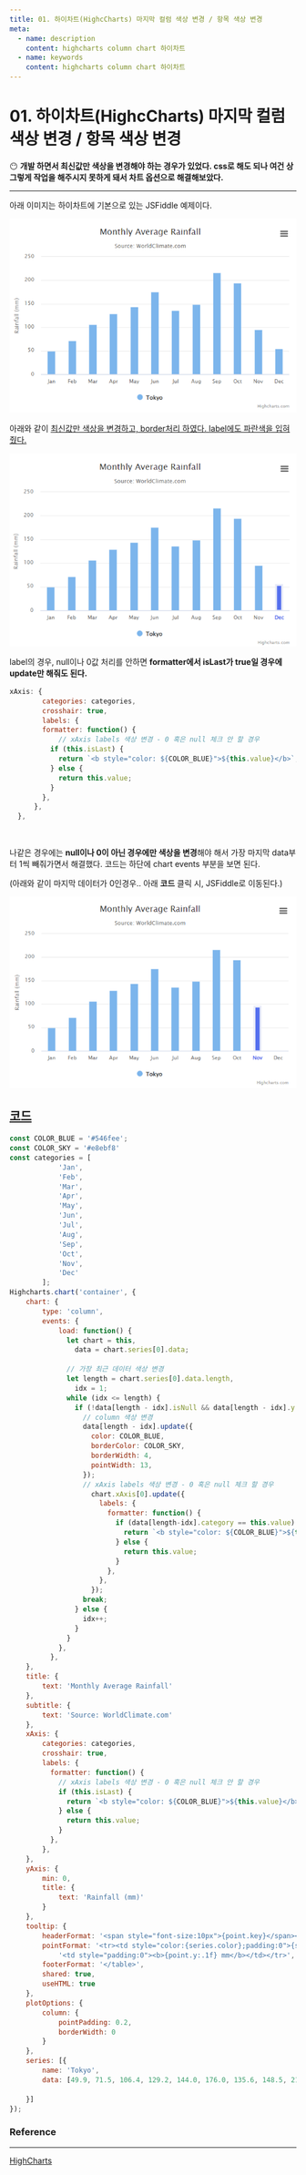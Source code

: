 ```yaml
---
title: 01. 하이차트(HighcCharts) 마지막 컬럼 색상 변경 / 항목 색상 변경
meta:
  - name: description
    content: highcharts column chart 하이차트 
  - name: keywords
    content: highcharts column chart 하이차트 
---
```


# 01. 하이차트(HighcCharts) 마지막 컬럼 색상 변경 / 항목 색상 변경

😶 **개발 하면서 최신값만 색상을 변경해야 하는 경우가 있었다. css로 해도 되나 여건 상 그렇게 작업을 해주시지 못하게 돼서 차트 옵션으로 해결해보았다.**

---

아래 이미지는 하이차트에 기본으로 있는 JSFiddle 예제이다.

![highcharts](../.vuepress/public/img/front-end/01/0.png)

아래와 같이 <u>최신값만 색상을 변경하고, border처리 하였다. label에도 파란색을 입혀줬다.</u>

![highcharts](../.vuepress/public/img/front-end/01/1.png)

label의 경우, null이나 0값 처리를 안하면 **formatter에서 isLast가 true일 경우에 update만 해줘도 된다.**

```jsx
xAxis: {
        categories: categories,
        crosshair: true,
        labels: {
        formatter: function() {
        	// xAxis labels 색상 변경 - 0 혹은 null 체크 안 할 경우
          if (this.isLast) {
            return `<b style="color: ${COLOR_BLUE}">${this.value}</b>`;
          } else {
            return this.value;
          }
        },
      },
  },
```

<br/>

나같은 경우에는 **null이나 0이 아닌 경우에만 색상을 변경**해야 해서 가장 마지막 data부터 1씩 빼줘가면서 해결했다. 코드는 하단에 chart events 부분을 보면 된다. 

(아래와 같이 마지막 데이터가 0인경우.. 아래 **코드** 클릭 시, JSFiddle로 이동된다.) 

![highcharts](../.vuepress/public/img/front-end/01/2.png)

## [코드](https://jsfiddle.net/67Lb3t4m/33/)


```jsx
const COLOR_BLUE = '#546fee';
const COLOR_SKY = '#e8ebf8'
const categories = [
            'Jan',
            'Feb',
            'Mar',
            'Apr',
            'May',
            'Jun',
            'Jul',
            'Aug',
            'Sep',
            'Oct',
            'Nov',
            'Dec'
        ]; 
Highcharts.chart('container', {
    chart: {
        type: 'column',
        events: {
            load: function() {
              let chart = this,
                data = chart.series[0].data;

              // 가장 최근 데이터 색상 변경
              let length = chart.series[0].data.length,
                idx = 1;
              while (idx <= length) {
                if (!data[length - idx].isNull && data[length - idx].y != 0) {
                  // column 색상 변경
                  data[length - idx].update({
                    color: COLOR_BLUE,
                    borderColor: COLOR_SKY,
                    borderWidth: 4,
                    pointWidth: 13,
                  });
                  // xAxis labels 색상 변경 - 0 혹은 null 체크 할 경우
                    chart.xAxis[0].update({
                      labels: {
                        formatter: function() {
                          if (data[length-idx].category == this.value) {
                            return `<b style="color: ${COLOR_BLUE}">${this.value}</b>`;
                          } else {
                            return this.value;
                          }
                        },
                      },
                    });
                  break;
                } else {
                  idx++;
                }
              }
            },
          },
    },
    title: {
        text: 'Monthly Average Rainfall'
    },
    subtitle: {
        text: 'Source: WorldClimate.com'
    },
    xAxis: {
        categories: categories,
        crosshair: true,
        labels: {
          formatter: function() {
          	// xAxis labels 색상 변경 - 0 혹은 null 체크 안 할 경우
            if (this.isLast) {
              return `<b style="color: ${COLOR_BLUE}">${this.value}</b>`;
            } else {
              return this.value;
            }
          },
        },
    },
    yAxis: {
        min: 0,
        title: {
            text: 'Rainfall (mm)'
        }
    },
    tooltip: {
        headerFormat: '<span style="font-size:10px">{point.key}</span><table>',
        pointFormat: '<tr><td style="color:{series.color};padding:0">{series.name}: </td>' +
            '<td style="padding:0"><b>{point.y:.1f} mm</b></td></tr>',
        footerFormat: '</table>',
        shared: true,
        useHTML: true
    },
    plotOptions: {
        column: {
            pointPadding: 0.2,
            borderWidth: 0
        }
    },
    series: [{
        name: 'Tokyo',
        data: [49.9, 71.5, 106.4, 129.2, 144.0, 176.0, 135.6, 148.5, 216.4, 194.1, 95.6, 0]

    }]
});
```

### Reference

---

[HighCharts](https://api.highcharts.com/highcharts/)